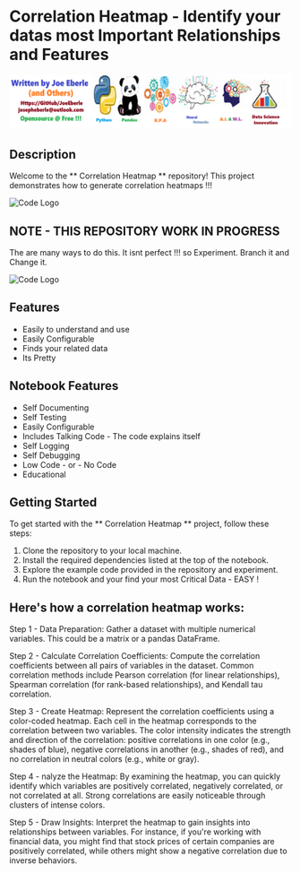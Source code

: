 # Correlation Heatmap  - Identify your datas most Important Relationships and Features  

![Code Logo](developer.png)

## Description

Welcome to the ** Correlation Heatmap ** repository! This project demonstrates how to generate correlation heatmaps !!!   

![Code Logo](correlation_heatmap.png)

## NOTE - THIS REPOSITORY WORK IN PROGRESS 

The are many ways to do this. It isnt perfect !!! so Experiment. Branch it and Change it. 

![Code Logo](correlation_heatmap_example.png)

## Features

- Easily to understand and use  
- Easily Configurable 
- Finds your related data
- Its Pretty 


## Notebook Features

- Self Documenting 
- Self Testing 
- Easily Configurable
- Includes Talking Code - The code explains itself
- Self Logging 
- Self Debugging 
- Low Code - or - No Code
- Educational 

## Getting Started

To get started with the ** Correlation Heatmap ** project, follow these steps:

1. Clone the repository to your local machine.
2. Install the required dependencies listed at the top of the notebook.
3. Explore the example code provided in the repository and experiment.
4. Run the notebook and your find your most Critical Data - EASY !

## Here's how a correlation heatmap works:

Step 1 - Data Preparation: Gather a dataset with multiple numerical variables. This could be a matrix or a pandas DataFrame.

Step 2 - Calculate Correlation Coefficients: Compute the correlation coefficients between all pairs of variables in the dataset. Common correlation methods include Pearson correlation (for linear relationships), Spearman correlation (for rank-based relationships), and Kendall tau correlation.

Step 3 - Create Heatmap: Represent the correlation coefficients using a color-coded heatmap. Each cell in the heatmap corresponds to the correlation between two variables. The color intensity indicates the strength and direction of the correlation: positive correlations in one color (e.g., shades of blue), negative correlations in another (e.g., shades of red), and no correlation in neutral colors (e.g., white or gray).

Step 4 - nalyze the Heatmap: By examining the heatmap, you can quickly identify which variables are positively correlated, negatively correlated, or not correlated at all. Strong correlations are easily noticeable through clusters of intense colors.


Step 5 - Draw Insights: Interpret the heatmap to gain insights into relationships between variables. For instance, if you're working with financial data, you might find that stock prices of certain companies are positively correlated, while others might show a negative correlation due to inverse behaviors. 






